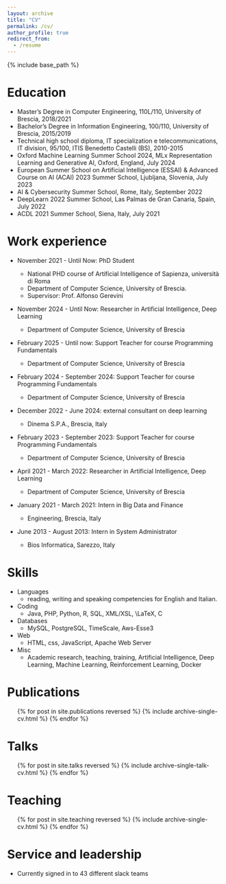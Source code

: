 ```yaml
---
layout: archive
title: "CV"
permalink: /cv/
author_profile: true
redirect_from:
  - /resume
---
```


{% include base_path %}

Education
======
* Master’s Degree in Computer Engineering, 110L/110, University of Brescia, 2018/2021
* Bachelor’s Degree in Information Engineering, 100/110, University of Brescia, 2015/2019
* Technical high school diploma, IT specialization e telecommunications, IT division, 95/100, ITIS Benedetto Castelli (BS), 2010-2015
* Oxford Machine Learning Summer School 2024, MLx Representation Learning and Generative AI, Oxford, England, July 2024
* European Summer School on Artificial Intelligence (ESSAI) & Advanced Course on AI (ACAI) 2023 Summer School, Ljubljana, Slovenia, July 2023
* AI & Cybersecurity Summer School, Rome, Italy, September 2022
* DeepLearn 2022 Summer School, Las Palmas de Gran Canaria, Spain, July 2022
* ACDL 2021 Summer School, Siena, Italy, July 2021

Work experience
======
* November 2021 - Until Now: PhD Student
  * National PHD course of Artificial Intelligence of Sapienza, università di Roma
  * Department of Computer Science, University of Brescia.
  * Supervisor: Prof. Alfonso Gerevini

* November 2024 - Until Now: Researcher in Artificial Intelligence, Deep Learning
  * Department of Computer Science, University of Brescia

* February 2025 - Until now: Support Teacher for course Programming Fundamentals
  * Department of Computer Science, University of Brescia

* February 2024 - September 2024: Support Teacher for course Programming Fundamentals
  * Department of Computer Science, University of Brescia

* December 2022 - June 2024: external consultant on deep learning
  * Dinema S.P.A., Brescia, Italy

* February 2023 - September 2023: Support Teacher for course Programming Fundamentals
  * Department of Computer Science, University of Brescia

* April 2021 - March 2022: Researcher in Artificial Intelligence, Deep Learning
  * Department of Computer Science, University of Brescia

* January 2021 - March 2021: Intern in Big Data and Finance
  * Engineering, Brescia, Italy 

* June 2013 - August 2013: Intern in System Administrator
  * Bios Informatica, Sarezzo, Italy 
  
Skills
======
* Languages
  * reading, writing and speaking competencies for English and Italian.
* Coding
  * Java, PHP, Python, R, SQL, XML/XSL, \LaTeX, C
* Databases
  * MySQL, PostgreSQL, TimeScale, Aws-Esse3
* Web
  * HTML, css, JavaScript, Apache Web Server
* Misc
  * Academic research, teaching, training, Artificial Intelligence, Deep Learning, Machine Learning, Reinforcement Learning, Docker

Publications
======
  <ul>{% for post in site.publications reversed %}
    {% include archive-single-cv.html %}
  {% endfor %}</ul>
  
Talks
======
  <ul>{% for post in site.talks reversed %}
    {% include archive-single-talk-cv.html  %}
  {% endfor %}</ul>
  
Teaching
======
  <ul>{% for post in site.teaching reversed %}
    {% include archive-single-cv.html %}
  {% endfor %}</ul>
  
Service and leadership
======
* Currently signed in to 43 different slack teams

